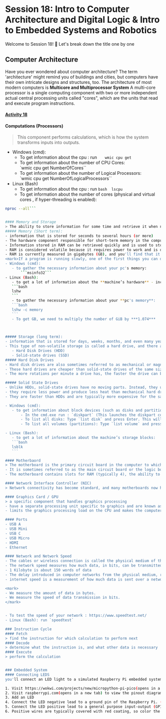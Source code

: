 # Session 18: Intro to Computer Architecture and Digital Logic & Intro to Embedded Systems and Robotics

Welcome to Session 18! 🚀
Let's break down the title one by one <br>
## Computer Architecture 
Have you ever wondered about computer architecture? The term 'architecture' might remind you of buildings and cities, but computers have their own intricate designs and structures, too.
The architecture of most modern computers is **Multicore and Multiprocessor System**
A multi-core processor is a single computing component with two or more independent actual central processing units called "cores", which are the units that read and execute program instructions. 


#### [Activity 18](https://docs.google.com/document/d/1whsDDv8SARYCyW8M1L6KFacWVLlY8fAGmRXpvECq6-A/edit?usp=sharing)



#### Computations (Processors)
> This component performs calculations, which is how the system transforms inputs into outputs.
- Windows (cmd): 
	- To get information about the cpu : run ```  
wmic cpu get```
	- To get information about the number of CPU Cores:<br> `wmic cpu get NumberOfCores``
	- To get information about the number of Logical Processors:<br> `wmic cpu get NumberOfLogicalProcessors``
- Linux (Bash)
	- To get information about the cpu : run ```bash 
lscpu```
	- To get information about the number of cores (physical and virtual cores , if hyper-threading is enabled):<br>
 ```bash
nproc --all```
	

#### Memory and Storage
> The ability to store information for some time and retrieve it when needed.
##### Memory (Short term):
- information that is stored for seconds to several hours (or more)
- The hardware component responsible for short-term memory in the computer is **random access memory (RAM)**, also referred to as main memory.
- Information stored in RAM can be retrieved quickly and is used to store information related to programs that are running on a computer.
- RAM is considered volatile because it requires power to work and is deleted whenever the computer loses power.
- RAM is currently measured in gigabytes (GB), and you'll find that it comes in powers of 2. <br>
<mark>If a program is running slowly, one of the first things you can do is close other programs or restart your computer. This frees up memory and may get the program to run more quickly.</mark> <br>
- Windows (cmd): 
	- to gather the necessary information about your pc's memory:
		```msinfo32```
- Linux (Bash):
	- to get a lot of information about the **machine’s hardware** - including processors, memory, networking, and more:
	```bash
	lshw
	```
	- to gather the necessary information about your **pc's memory**:
	```bash
	lshw -c memory
	```
	- To get GB, we need to multiply the number of GiB by ***1.074***
	


##### Storage (long term):
- information that is stored for days, weeks, months, and even many years 
- This type of non-volatile storage is called a hard drive, and there are two categories:
	- Hard Disk Drives (HDD)
	- Solid-state drives (SSD)
##### Hard Disk Drives
- Hard disk drives are also sometimes referred to as mechanical or magnetic hard disks since they use magnets and spinning platters to store data, similar to how a record player plays music.
- These hard drives are cheaper than solid-state drives of the same size, but with moving parts are more likely to break over time.
- The more rotations per minute a drive has, the faster the drive can be accessed.

##### Solid State Drives
- Unlike HDDs, solid-state drives have no moving parts. Instead, they use integrated circuits to store data
- they require less power and produce less heat than mechanical hard drives
- They are faster than HDDs and are typically more expensive for the same amount of storage

- Windows (cmd): 
	- to get information about block devices (such as disks and partitions), the diskpart command-line utility is used
		- In the cmd.exe run : `diskpart` (This launches the diskpart command-line tool)
		- To list all disks: Type `list disk` and press Enter. This will display a list of all physical disks connected to your system.
		- To list all volumes (partitions): Type `list volume` and press Enter. This will show all volumes (partitions) on all disks.

- Linux (Bash):
	- to get a lot of information about the machine’s storage blocks:
	```bash
	lsblk
	```

#### Motherbaord
> The motherboard is the primary circuit board in the computer to which all other components are connected
- It is sometimes referred to as the main circuit board or the logic board.
- The motherboard contains slots for RAM (typically 4), the ability to connect the internal hard drive, and other internal and external components.

#### Network Interface Controller (NIC)
> Network connectivity has become standard, and many motherboards now have an integrated network controller.

#### Graphics Card / GPU
> a specific component that handles graphics processing
- have a separate processing unit specific to graphics and are known as a graphics processing unit or GPU
- limits the graphics processing load on the CPU and makes the computer run faster when performing graphic-intensive activities.

#### Ports
- USB A
- USB Mini
- USB C
- USB Micro 
- HDMI
- Ethernet

#### Network and Network Speed
- The cables or wireless connection is called the physical medium of the network.
- The network speed measures how much data, in bits, can be transmitted from source to destination per second.
- 1 Kilobyte is about 150 words of data
- The delay introduced in computer networks from the physical medium, routing, and distance the data travels is called latency.
- internet speed is a measurement of how much data is sent over a network per second and is measured in Kilobits per second (Kbps), Megabits per second (Mbps), and Gigabits per second (Gbps).

<mark>
- We measure the amount of data in bytes.
- We measure the speed of data transmission in bits.
</mark>


- To test the speed of your network : https://www.speedtest.net/
- Linux (Bash): run `speedtest`

### Instruction Cycle
#### Fetch 
> find the instruction for which calculation to perform next
#### Decode
> determine what the instruction is, and what other data is necessary
#### Execute
> perform the calculation


### Embedded System 
#### Connecting LEDS
you'll connect an LED light to a simulated Raspberry Pi embedded system.

1. Visit https://wokwi.com/projects/new/micropython-pi-pico(opens in a new tab)
2. Visit raspberrypi.com(opens in a new tab) to view the pinout diagram(opens in a new tab) for the Raspberry Pi Pico
3. Add an LED
4. Connect the LED negative lead to a ground pin of the Raspberry Pi. (Negative leads are shorter than positive leads.) (Ground pins are prefixed with “GND”.)
5. Connect the LED positive lead to a general purpose input-output (GPIO) pin of the Raspberry pi. (Positive leads are longer.) (GPIO pins are prefixed with “GP”.)
6. Positive wires are typically covered with red coating, so color the positive wire red.

